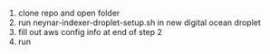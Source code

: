 1) clone repo and open folder
2) run neynar-indexer-droplet-setup.sh in new digital ocean droplet
3) fill out aws config info at end of step 2
4) run